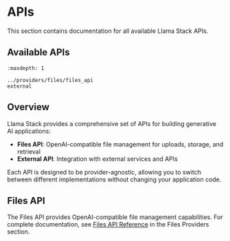 # APIs

This section contains documentation for all available Llama Stack APIs.

## Available APIs

```{toctree}
:maxdepth: 1

../providers/files/files_api
external
```

## Overview

Llama Stack provides a comprehensive set of APIs for building generative AI applications:

- **Files API**: OpenAI-compatible file management for uploads, storage, and retrieval
- **External API**: Integration with external services and APIs

Each API is designed to be provider-agnostic, allowing you to switch between different implementations without changing your application code.

## Files API

The Files API provides OpenAI-compatible file management capabilities. For complete documentation, see [Files API Reference](../providers/files/files_api.md) in the Files Providers section.
